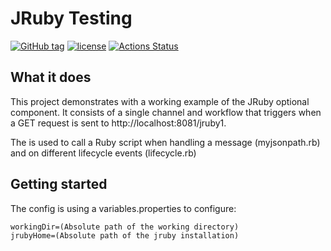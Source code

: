 # JRuby Testing


[![GitHub tag](https://img.shields.io/github/tag/interlok-testing/testing_jruby.svg)](https://github.com/interlok-testing/testing_jruby/tags)
[![license](https://img.shields.io/github/license/interlok-testing/testing_jruby.svg)](https://github.com/interlok-testing/testing_jruby/blob/develop/LICENSE)
[![Actions Status](https://github.com/interlok-testing/testing_jruby/actions/workflows/gradle-publish.yml/badge.svg)](https://github.com/interlok-testing/testing_jruby/actions)

## What it does

This project demonstrates with a working example of the JRuby optional component. It
consists of a single channel and workflow that triggers when a GET request is sent to
http://localhost:8081/jruby1. 

The <jruby-scripting-service> is used to call a Ruby script when handling a message
(myjsonpath.rb) and on different lifecycle events (lifecycle.rb)

## Getting started

The config is using a variables.properties to configure:
```
workingDir=(Absolute path of the working directory)
jrubyHome=(Absolute path of the jruby installation)
```